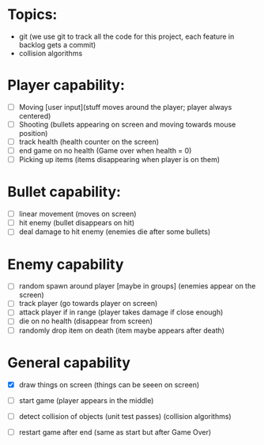 # Topics:
- git (we use git to track all the code for this project, each feature in backlog gets a commit)
- collision algorithms

# Player capability:
- [ ] Moving \[user input\](stuff moves around the player; player always centered)
- [ ] Shooting (bullets appearing on screen and moving towards mouse position)
- [ ] track health (health counter on the screen)
- [ ] end game on no health (Game over when health = 0)
- [ ] Picking up items (items disappearing when player is on them)

# Bullet capability:
- [ ] linear movement (moves on screen)
- [ ] hit enemy (bullet disappears on hit)
- [ ] deal damage to hit enemy (enemies die after some bullets)

# Enemy capability
- [ ] random spawn around player \[maybe in groups\] (enemies appear on the screen)
- [ ] track player (go towards player on screen)
- [ ] attack player if in range (player takes damage if close enough)
- [ ] die on no health (disappear from screen)
- [ ] randomly drop item on death (item maybe appears after death)

# General capability
 - [x] draw things on screen (things can be seeen on screen)
 - [ ] start game (player appears in the middle)
 - [ ] detect collision of objects (unit test passes) (collision algorithms)
 - [ ] restart game after end (same as start but after Game Over)

